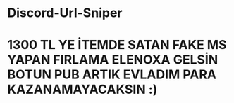 # Discord-Url-Sniper
# 1300 TL YE İTEMDE SATAN FAKE MS YAPAN FIRLAMA ELENOXA GELSİN BOTUN PUB ARTIK EVLADIM PARA KAZANAMAYACAKSIN :)
